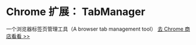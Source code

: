 # Chrome 扩展： TabManager
一个浏览器标签页管理工具（A browser tab management tool）
[去 Chrome 商店看看 >>](https://chromewebstore.google.com/detail/tabmanager/lmgjljekknmhmbndfaibiijbngnakllc?utm_source=ext_app_menu)